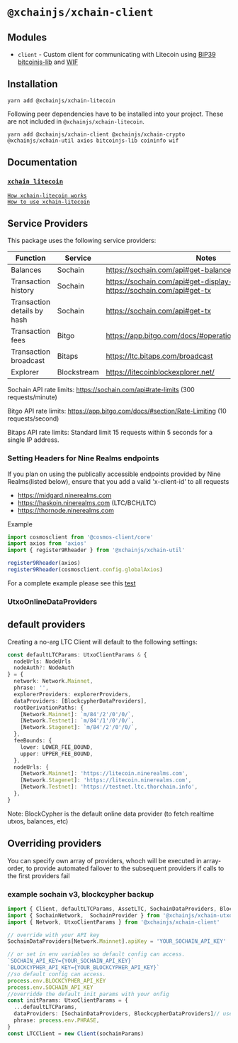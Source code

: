 # `@xchainjs/xchain-client`

## Modules

- `client` - Custom client for communicating with Litecoin using [BIP39](https://github.com/bitcoinjs/bip39) [bitcoinjs-lib](https://github.com/bitcoinjs/bitcoinjs-lib) and [WIF](https://github.com/bitcoinjs/wif)

## Installation

```
yarn add @xchainjs/xchain-litecoin
```

Following peer dependencies have to be installed into your project. These are not included in `@xchainjs/xchain-litecoin`.

```
yarn add @xchainjs/xchain-client @xchainjs/xchain-crypto @xchainjs/xchain-util axios bitcoinjs-lib coininfo wif
```

## Documentation

### [`xchain litecoin`](http://docs.xchainjs.org/xchain-client/xchain-litecoin/)

[`How xchain-litecoin works`](http://docs.xchainjs.org/xchain-client/xchain-litecoin/how-it-works.html)\
[`How to use xchain-litecoin`](http://docs.xchainjs.org/xchain-client/xchain-litecoin/how-to-use.html)

## Service Providers

This package uses the following service providers:

| Function                    | Service     | Notes                                                                            |
| --------------------------- | ----------- | -------------------------------------------------------------------------------- |
| Balances                    | Sochain     | https://sochain.com/api#get-balance                                              |
| Transaction history         | Sochain     | https://sochain.com/api#get-display-data-address, https://sochain.com/api#get-tx |
| Transaction details by hash | Sochain     | https://sochain.com/api#get-tx                                                   |
| Transaction fees            | Bitgo       | https://app.bitgo.com/docs/#operation/v2.tx.getfeeestimate                       |
| Transaction broadcast       | Bitaps      | https://ltc.bitaps.com/broadcast                                                 |
| Explorer                    | Blockstream | https://litecoinblockexplorer.net/                                               |

Sochain API rate limits: https://sochain.com/api#rate-limits (300 requests/minute)

Bitgo API rate limits: https://app.bitgo.com/docs/#section/Rate-Limiting (10 requests/second)

Bitaps API rate limits: Standard limit 15 requests within 5 seconds for a single IP address.

### Setting Headers for Nine Realms endpoints

If you plan on using the publically accessible endpoints provided by Nine Realms(listed below), ensure that you add a valid 'x-client-id' to all requests

- https://midgard.ninerealms.com
- https://haskoin.ninerealms.com (LTC/BCH/LTC)
- https://thornode.ninerealms.com

Example

```typescript
import cosmosclient from '@cosmos-client/core'
import axios from 'axios'
import { register9Rheader } from '@xchainjs/xchain-util'

register9Rheader(axios)
register9Rheader(cosmosclient.config.globalAxios)
```

For a complete example please see this [test](https://github.com/xchainjs/xchainjs-lib/blob/master/packages/xchain-thorchain-amm/__e2e__/wallet.e2e.ts)

### UtxoOnlineDataProviders

## default providers

Creating a no-arg LTC Client will default to the following settings:

```typescript
const defaultLTCParams: UtxoClientParams & {
  nodeUrls: NodeUrls
  nodeAuth?: NodeAuth
} = {
  network: Network.Mainnet,
  phrase: '',
  explorerProviders: explorerProviders,
  dataProviders: [BlockcypherDataProviders],
  rootDerivationPaths: {
    [Network.Mainnet]: `m/84'/2'/0'/0/`,
    [Network.Testnet]: `m/84'/1'/0'/0/`,
    [Network.Stagenet]: `m/84'/2'/0'/0/`,
  },
  feeBounds: {
    lower: LOWER_FEE_BOUND,
    upper: UPPER_FEE_BOUND,
  },
  nodeUrls: {
    [Network.Mainnet]: 'https://litecoin.ninerealms.com',
    [Network.Stagenet]: 'https://litecoin.ninerealms.com',
    [Network.Testnet]: 'https://testnet.ltc.thorchain.info',
  },
}
```

Note: BlockCypher is the default online data provider (to fetch realtime utxos, balances, etc)

## Overriding providers

You can specify own array of providers, whoch will be executed in array-order, to provide automated failover to the subsequent providers if calls to the first providers fail

### example sochain v3, blockcypher backup

```typescript
import { Client, defaultLTCParams, AssetLTC, SochainDataProviders, BlockcypherDataProviders } from '@xchainjs/xchain-litecoin'
import { SochainNetwork,  SochainProvider } from '@xchainjs/xchain-utxo-providers'
import { Network, UtxoClientParams } from '@xchainjs/xchain-client'

// override with your API key
SochainDataProviders[Network.Mainnet].apiKey = 'YOUR_SOCHAIN_API_KEY'

// or set in env variables so default config can access.
`SOCHAIN_API_KEY={YOUR_SOCHAIN_API_KEY}`
`BLOCKCYPHER_API_KEY={YOUR_BLOCKCYPHER_API_KEY}`
//so default config can access.
process.env.BLOCKCYPHER_API_KEY
process.env.SOCHAIN_API_KEY
//overridde the default init params with your onfig
const initParams: UtxoClientParams = {
  ...defaultLTCParams,
  dataProviders: [SochainDataProviders, BlockcypherDataProviders]// use sochain first and blockcypher as fallback
  phrase: process.env.PHRASE,
}
const LTCClient = new Client(sochainParams)

```
